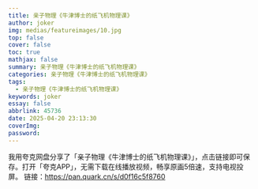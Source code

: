 ```yaml
---
title: 亲子物理《牛津博士的纸飞机物理课》
author: joker
img: medias/featureimages/10.jpg
top: false
cover: false
toc: true
mathjax: false
summary: 亲子物理《牛津博士的纸飞机物理课》
categories: 亲子物理《牛津博士的纸飞机物理课》
tags:
  - 亲子物理《牛津博士的纸飞机物理课》
keywords: joker
essay: false
abbrlink: 45736
date: 2025-04-20 23:13:30
coverImg:
password:
---
```


我用夸克网盘分享了「亲子物理《牛津博士的纸飞机物理课》」，点击链接即可保存。打开「夸克APP」，无需下载在线播放视频，畅享原画5倍速，支持电视投屏。
链接：https://pan.quark.cn/s/d0f16c5f8760
